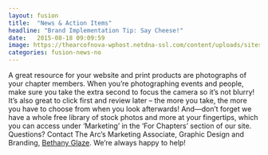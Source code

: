 ```yaml
---
layout: fusion
title:  "News & Action Items"
headline: "Brand Implementation Tip: Say Cheese!"
date:   2015-08-18 09:09:59
image: https://thearcofnova-wphost.netdna-ssl.com/content/uploads/sites/6/2015/10/nv-logo-full.jpg
categories: fusion-news-no
---
```

A great resource for your website and print products are photographs of your chapter members. When you’re photographing events and people, make sure you take the extra second to focus the camera so it’s not blurry! It’s also great to click first and review later – the more you take, the more you have to choose from when you look afterwards! And—don’t forget we have a whole free library of stock photos and more at your fingertips, which you can access under ‘Marketing’ in the ‘For Chapters’ section of our site. Questions? Contact The Arc’s Marketing Associate, Graphic Design and Branding, <a href="mailto:glaze@thearc.org">Bethany Glaze</a>. We’re always happy to help!